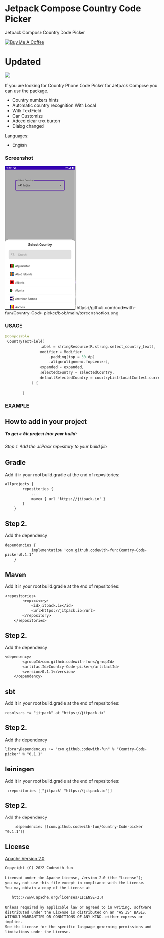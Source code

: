 # Jetpack Compose Country Code Picker

Jetpack Compose Country Code Picker

<a href="https://www.buymeacoffee.com/mcode" target="_blank"><img src="https://cdn.buymeacoffee.com/buttons/v2/default-yellow.png" alt="Buy Me A Coffee" style="height: 60px !important;width: 217px !important;" ></a>

<h1>Updated</h1>

[![](https://jitpack.io/v/codewith-fun/Country-Code-picker.svg)](https://jitpack.io/#codewith-fun/Country-Code-picker)


If you are looking for Country Phone Code Picker for Jetpack Compose you can use the package.

* Country numbers hints
* Automatic country recognition With Local 
* With TextField
* Can Customize
* Added clear text button
* Dialog changed

Languages:

* English

<h3>Screenshot</h3>
<img src="https://github.com/codewith-fun/Country-Code-picker/blob/main/screenshot/ios.png" width="230">
https://github.com/codewith-fun/Country-Code-picker/blob/main/screenshot/ios.png

<h3> USAGE </h3>

```kotlin
@Composable
 CountryTextField(
                label = stringResource(R.string.select_country_text),
                modifier = Modifier
                    .padding(top = 50.dp)
                    .align(Alignment.TopCenter),
                expanded = expanded,
                selectedCountry = selectedCountry,
                defaultSelectedCountry = countryList(LocalContext.current).single { it.code == "IN" }
            ) {
	    
	    }

```  

<h3> EXAMPLE </h3>


## How to add in your project
<h5>To get a Git project into your build:</h5>
<h6>Step 1. Add the JitPack repository to your build file</h6>

## Gradle
<p>Add it in your root build.gradle at the end of repositories:</p>

```
allprojects {
		repositories {
			...
			maven { url 'https://jitpack.io' }
		}
	}

```
## Step 2. 
<p>Add the dependency</p>

```
dependencies {
	        implementation 'com.github.codewith-fun:Country-Code-picker:0.1.1'
	}

```


## Maven
<p>Add it in your root build.gradle at the end of repositories:</p>

```
<repositories>
		<repository>
		    <id>jitpack.io</id>
		    <url>https://jitpack.io</url>
		</repository>
	</repositories>
```
## Step 2.
<p>Add the dependency</p>

```
<dependency>
	    <groupId>com.github.codewith-fun</groupId>
	    <artifactId>Country-Code-picker</artifactId>
	    <version>0.1.1</version>
	</dependency>
```


## sbt
<p>Add it in your root build.gradle at the end of repositories:</p>

```
resolvers += "jitpack" at "https://jitpack.io"
```
## Step 2.
<p>Add the dependency</p>

```
libraryDependencies += "com.github.codewith-fun" % "Country-Code-picker" % "0.1.1"	
```


## leiningen
<p>Add it in your root build.gradle at the end of repositories:</p>

```
 :repositories [["jitpack" "https://jitpack.io"]]
```
## Step 2.
<p>Add the dependency</p>

```
	:dependencies [[com.github.codewith-fun/Country-Code-picker "0.1.1"]]	

```


## License

[Apache Version 2.0](http://www.apache.org/licenses/LICENSE-2.0.html)

    Copyright (C) 2022 Codewith-fun

    Licensed under the Apache License, Version 2.0 (the "License");
    you may not use this file except in compliance with the License.
    You may obtain a copy of the License at

       http://www.apache.org/licenses/LICENSE-2.0

    Unless required by applicable law or agreed to in writing, software
    distributed under the License is distributed on an "AS IS" BASIS,
    WITHOUT WARRANTIES OR CONDITIONS OF ANY KIND, either express or implied.
    See the License for the specific language governing permissions and
    limitations under the License.

